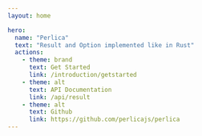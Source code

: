 ```yaml
---
layout: home

hero:
  name: "Perlica"
  text: "Result and Option implemented like in Rust"
  actions:
    - theme: brand
      text: Get Started
      link: /introduction/getstarted
    - theme: alt
      text: API Documentation
      link: /api/result
    - theme: alt
      text: Github
      link: https://github.com/perlicajs/perlica
---
```


